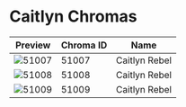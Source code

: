 # Caitlyn Chromas

| Preview | Chroma ID | Name |
|---------|-----------|------|
| ![51007](https://raw.communitydragon.org/latest/plugins/rcp-be-lol-game-data/global/default/v1/champion-chroma-images/51/51007.png) | 51007 | Caitlyn Rebel |
| ![51008](https://raw.communitydragon.org/latest/plugins/rcp-be-lol-game-data/global/default/v1/champion-chroma-images/51/51008.png) | 51008 | Caitlyn Rebel |
| ![51009](https://raw.communitydragon.org/latest/plugins/rcp-be-lol-game-data/global/default/v1/champion-chroma-images/51/51009.png) | 51009 | Caitlyn Rebel |